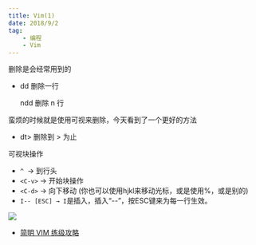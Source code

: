 ```yaml
---
title: Vim(1)
date: 2018/9/2
tag:
	- 编程
	- Vim
---
```


删除是会经常用到的

- dd	删除一行 

	 ndd	删除 n 行

蛮烦的时候就是使用可视来删除，今天看到了一个更好的方法

- dt>	 删除到 > 为止

可视块操作

- `^ `→ 到行头
- `<C-v>` → 开始块操作
- `<C-d>` → 向下移动 (你也可以使用hjkl来移动光标，或是使用%，或是别的)
- `I-- [ESC] → I`是插入，插入“--”，按ESC键来为每一行生效。

![](http://yannesposito.com/Scratch/img/blog/Learn-Vim-Progressively/rectangular-blocks.gif)

- [简明 VIM 练级攻略](https://coolshell.cn/articles/5426.html)